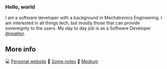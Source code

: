 ### Hello, world

I am a software developer with a background in Mechatronics Engineering. I am interested in all things tech, but mostly those that can provide sovereignty to the users.
My day to day job is as a Software Developer [@reaktor](https://github.com/reaktor).

<!--
- ⚙️ Mechatronics Engineer by [@CEFET](https://www.cefetmg.br/home/)
- 🇧🇷🇵🇹 Brazilian living in Lisbon, Portugal
- 🗣️ Native <b>Portuguese</b> speaker. Professional working proficiency in <b>English</b>. Learning <b>French</b>.
- :computer: Software Developer [@reaktor](https://github.com/reaktor)
-->

<!--

Here are some of the usual things I do, play and/or work with. I'm a <b>*fast learner*</b>, so I'm able to understand almost everything with proper time and study.
> Don't ask me if I'm capable, just give me the mission.
> ~Unknown

---

 <p align="center">
 <img src="https://github-readme-stats-indol-omega.vercel.app/api?username=guilospanck&count_private=true&theme=midnight-purple&show_icons=true" alt="guilospanck"/> 
 </p>
 
 <p align="center">
 <img src="https://github-readme-stats-indol-omega.vercel.app/api/top-langs/?username=guilospanck&layout=compact&theme=midnight-purple" alt="languages" />
 </p>
 -->
 
 <!--
  <p align="center">
 <img src="http://github-readme-streak-stats.herokuapp.com?user=Guilospanck&theme=dark&hide_border=true&date_format=M%20j%5B%2C%20Y%5D" alt="streak" />
 </p>
 -->

## More info
💻 [Personal website](https://guilospanck.com/)
📕 [Some notes](https://guilospanck.github.io/notes/)
📓 [Medium](https://medium.com/@guilospanck)
